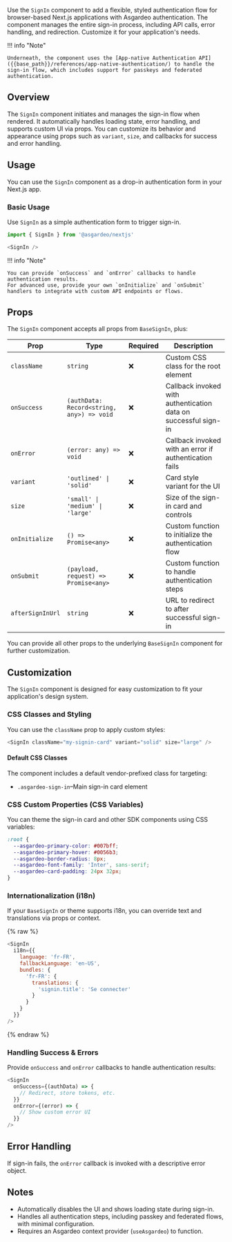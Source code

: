 Use the `SignIn` component to add a flexible, styled authentication flow for browser-based Next.js applications with Asgardeo authentication. The component manages the entire sign-in process, including API calls, error handling, and redirection. Customize it for your application's needs.

!!! info "Note"

    Underneath, the component uses the [App-native Authentication API]({{base_path}}/references/app-native-authentication/) to handle the sign-in flow, which includes support for passkeys and federated authentication.

## Overview

The `SignIn` component initiates and manages the sign-in flow when rendered. It automatically handles loading state, error handling, and supports custom UI via props. You can customize its behavior and appearance using props such as `variant`, `size`, and callbacks for success and error handling.

## Usage

You can use the `SignIn` component as a drop-in authentication form in your Next.js app.

### Basic Usage

Use `SignIn` as a simple authentication form to trigger sign-in.

```javascript title="SignIn Example"
import { SignIn } from '@asgardeo/nextjs'

<SignIn />
```

!!! info "Note"

    You can provide `onSuccess` and `onError` callbacks to handle authentication results.  
    For advanced use, provide your own `onInitialize` and `onSubmit` handlers to integrate with custom API endpoints or flows.

## Props

The `SignIn` component accepts all props from `BaseSignIn`, plus:

<!-- markdownlint-disable MD056 -->
| Prop             | Type                                   | Required | Description                                                      |
|------------------|----------------------------------------|----------|------------------------------------------------------------------|
| `className`      | `string`                               | ❌       | Custom CSS class for the root element                            |
| `onSuccess`      | `(authData: Record<string, any>) => void` | ❌       | Callback invoked with authentication data on successful sign-in   |
| `onError`        | `(error: any) => void`                 | ❌       | Callback invoked with an error if authentication fails            |
| `variant`        | `'outlined' \| 'solid'`                | ❌       | Card style variant for the UI                                    |
| `size`           | `'small' \| 'medium' \| 'large'`       | ❌       | Size of the sign-in card and controls                            |
| `onInitialize`   | `() => Promise<any>`                   | ❌       | Custom function to initialize the authentication flow             |
| `onSubmit`       | `(payload, request) => Promise<any>`   | ❌       | Custom function to handle authentication steps                    |
| `afterSignInUrl` | `string`                               | ❌       | URL to redirect to after successful sign-in                      |
<!-- markdownlint-enable MD056 -->

You can provide all other props to the underlying `BaseSignIn` component for further customization.

## Customization

The `SignIn` component is designed for easy customization to fit your application's design system.

### CSS Classes and Styling

You can use the `className` prop to apply custom styles:

```javascript
<SignIn className="my-signin-card" variant="solid" size="large" />
```

#### Default CSS Classes

The component includes a default vendor-prefixed class for targeting:

- `.asgardeo-sign-in`–Main sign-in card element

### CSS Custom Properties (CSS Variables)

You can theme the sign-in card and other SDK components using CSS variables:

```css
:root {
  --asgardeo-primary-color: #007bff;
  --asgardeo-primary-hover: #0056b3;
  --asgardeo-border-radius: 8px;
  --asgardeo-font-family: 'Inter', sans-serif;
  --asgardeo-card-padding: 24px 32px;
}
```

### Internationalization (i18n)

If your `BaseSignIn` or theme supports i18n, you can override text and translations via props or context.

{% raw %}

```javascript
<SignIn
  i18n={{
    language: 'fr-FR',
    fallbackLanguage: 'en-US',
    bundles: {
      'fr-FR': {
        translations: {
          'signin.title': 'Se connecter'
        }
      }
    }
  }}
/>
```

{% endraw %}

### Handling Success & Errors

Provide `onSuccess` and `onError` callbacks to handle authentication results:

```javascript
<SignIn
  onSuccess={(authData) => {
    // Redirect, store tokens, etc.
  }}
  onError={(error) => {
    // Show custom error UI
  }}
/>
```

## Error Handling

If sign-in fails, the `onError` callback is invoked with a descriptive error object.

## Notes

- Automatically disables the UI and shows loading state during sign-in.
- Handles all authentication steps, including passkey and federated flows, with minimal configuration.
- Requires an Asgardeo context provider (`useAsgardeo`) to function.
